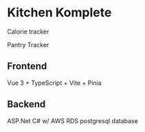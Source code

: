 # Kitchen Komplete

Calorie tracker

Pantry Tracker

## Frontend

Vue 3 + TypeScript + Vite + Pinia

## Backend

ASP.Net C# w/ AWS RDS postgresql database
